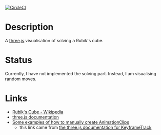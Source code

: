 [![CircleCI](https://circleci.com/gh/taylorjg/rubiks-cube/tree/master.svg?style=svg)](https://circleci.com/gh/taylorjg/rubiks-cube/tree/master)

# Description

A [three.js](https://threejs.org/) visualisation of solving a Rubik's cube.

# Status

Currently, I have not implemented the solving part. Instead, I am visualising random moves.

# Links

* [Rubik's Cube - Wikipedia](https://en.wikipedia.org/wiki/Rubik%27s_Cube)
* [three.js documentation](https://threejs.org/docs/index.html)
* [Some examples of how to manually create AnimationClips](https://threejs.org/examples/js/AnimationClipCreator.js)
    * this link came from [the three.js documentation for KeyframeTrack](https://threejs.org/docs/index.html#api/animation/KeyframeTrack)
